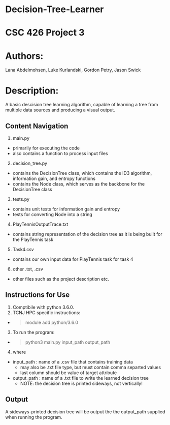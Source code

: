 # Decision-Tree-Learner
# CSC 426 Project 3
# Authors: 
Lana Abdelmohsen, Luke Kurlandski, Gordon Petry, Jason Swick
# Description: 
A basic descision tree learning algorithm, capable of learning a tree from multiple data sources and producing a visual output.
## Content Navigation
1. main.py 
- primarily for executing the code
- also contains a function to process input files
2. decision_tree.py 
- contains the DecisionTree class, which contains the ID3 algorithm, information gain, and entropy functions
- contains the Node class, which serves as the backbone for the DecisionTree class
3. tests.py
- contains unit tests for information gain and entropy
- tests for converting Node into a string
4. PlayTennisOutputTrace.txt
- contains string representation of the decision tree as it is being built for the PlayTennis task
5. Task4.csv
- contains our own input data for PlayTennis task for task 4
6. other .txt, .csv
- other files such as the project description etc.
## Instructions for Use
1. Comptibile with python 3.6.0. 
2. TCNJ HPC specific instructions:
- > module add python/3.6.0
3. To run the program:
- > python3 main.py input_path output_path
4. where
- input_path : name of a .csv file that contains training data 
  - may also be .txt file type, but must contain comma separted values
  - last column should be value of target attribute
- output_path : name of a .txt file to write the learned decision tree
  - NOTE: the decision tree is printed sideways, not vertically!
## Output
A sideways-printed decision tree will be output the the output_path supplied when running the program.
